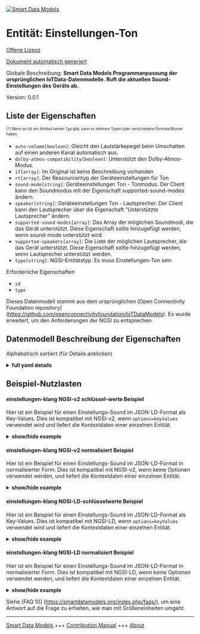<!-- 10-Header -->  
[![Smart Data Models](https://smartdatamodels.org/wp-content/uploads/2022/01/SmartDataModels_logo.png "Logo")](https://smartdatamodels.org)  
Entität: Einstellungen-Ton  
==========================<!-- /10-Header -->  
<!-- 15-License -->  
[Offene Lizenz](https://github.com/smart-data-models//dataModel.OCF/blob/master/settings-sound/LICENSE.md)  
[Dokument automatisch generiert](https://docs.google.com/presentation/d/e/2PACX-1vTs-Ng5dIAwkg91oTTUdt8ua7woBXhPnwavZ0FxgR8BsAI_Ek3C5q97Nd94HS8KhP-r_quD4H0fgyt3/pub?start=false&loop=false&delayms=3000#slide=id.gb715ace035_0_60)  
<!-- /15-License -->  
<!-- 20-Description -->  
Globale Beschreibung: **Smart Data Models Programmanpassung der ursprünglichen IoTData-Datenmodelle. Ruft die aktuellen Sound-Einstellungen des Geräts ab.**  
Version: 0.0.1  
<!-- /20-Description -->  
<!-- 30-PropertiesList -->  

## Liste der Eigenschaften  

<sup><sub>[*] Wenn es für ein Attribut keinen Typ gibt, kann es mehrere Typen oder verschiedene Formate/Muster haben</sub></sup>.  
- `auto-volume[boolean]`: Gleicht den Lautstärkepegel beim Umschalten auf einen anderen Kanal automatisch aus.  - `dolby-atmos-compatibility[boolean]`: Unterstützt den Dolby-Atmos-Modus.  - `if[array]`: Im Original ist keine Beschreibung vorhanden  - `rt[array]`: Der Ressourcentyp der Geräteeinstellungen für Ton  - `sound-mode[string]`: Geräteeinstellungen Ton - Tonmodus. Der Client kann den Soundmodus mit der Eigenschaft supported-sound-modes ändern.  - `speaker[string]`: Geräteeinstellungen Ton - Lautsprecher. Der Client kann den Lautsprecher über die Eigenschaft "Unterstützte Lautsprecher" ändern.  - `supported-sound-modes[array]`: Das Array der möglichen Soundmodi, die das Gerät unterstützt. Diese Eigenschaft sollte hinzugefügt werden, wenn sound-mode unterstützt wird.  - `supported-speakers[array]`: Die Liste der möglichen Lautsprecher, die das Gerät unterstützt. Diese Eigenschaft sollte hinzugefügt werden, wenn Lautsprecher unterstützt werden.  - `type[string]`: NGSI-Entitätstyp. Es muss Einstellungen-Ton sein  <!-- /30-PropertiesList -->  
<!-- 35-RequiredProperties -->  
Erforderliche Eigenschaften  
- `id`  - `type`  <!-- /35-RequiredProperties -->  
<!-- 40-RequiredProperties -->  
Dieses Datenmodell stammt aus dem ursprünglichen [Open Connectivity Foundation repository] (https://github.com/openconnectivityfoundation/IoTDataModels). Es wurde erweitert, um den Anforderungen der NGSI zu entsprechen.  
<!-- /40-RequiredProperties -->  
<!-- 50-DataModelHeader -->  
## Datenmodell Beschreibung der Eigenschaften  
Alphabetisch sortiert (für Details anklicken)  
<!-- /50-DataModelHeader -->  
<!-- 60-ModelYaml -->  
<details><summary><strong>full yaml details</strong></summary>    
```yaml  
settings-sound:    
  description: Smart Data Models Program adaptation of the original IoTData data Models. Gets current device sound settings.    
  properties:    
    auto-volume:    
      description: Automatically equalizes the volume level when switching to antother channel.    
      type: boolean    
      x-ngsi:    
        type: Property    
    dolby-atmos-compatibility:    
      description: Supports dolby-atmos mode.    
      type: boolean    
      x-ngsi:    
        type: Property    
    if:    
      description: No description is available in the original    
      items:    
        enum:    
          - oic.if.rw    
          - oic.if.baseline    
        type: string    
      minItems: 2    
      readOnly: true    
      type: array    
      uniqueItems: true    
      x-ngsi:    
        type: Property    
    rt:    
      description: The Resource Type of Device Settings for sound    
      items:    
        enum:    
          - oic.r.settings.sound    
        type: string    
      minItems: 1    
      readOnly: true    
      type: array    
      uniqueItems: true    
      x-ngsi:    
        type: Property    
    sound-mode:    
      description: Device Settings Sound - Sound Mode. Client can change sound-mode using supported-sound-modes property.    
      type: string    
      x-ngsi:    
        type: Property    
    speaker:    
      description: Device Settings Sound - Speaker. Client can change speaker using supported-speakers property.    
      type: string    
      x-ngsi:    
        type: Property    
    supported-sound-modes:    
      description: The array of possible sound modes the device supports. This property should be added if sound-mode is supported.    
      items:    
        type: string    
      minItems: 1    
      readOnly: true    
      type: array    
      x-ngsi:    
        type: Property    
    supported-speakers:    
      description: The array of possible speakers the device supports. This property should be added if speaker is supported.    
      items:    
        type: string    
      minItems: 1    
      readOnly: true    
      type: array    
      x-ngsi:    
        type: Property    
    type:    
      description: NGSI entity type. It has to be settings-sound    
      enum:    
        - settings-sound    
      type: string    
      x-ngsi:    
        type: Property    
  required:    
    - id    
    - type    
  type: object    
  x-derived-from: https://github.com/OpenInterConnect/IoTDataModels/blob/master/settings-soundResURI.swagger.json    
  x-disclaimer: 'Redistribution and use in source and binary forms, with or without modification, are permitted  provided that the license conditions are met. Copyleft (c) 2022 Contributors to Smart Data Models Program'    
  x-license-url: https://github.com/smart-data-models/dataModel.OCF/blob/master/settings-sound/LICENSE.md    
  x-model-schema: https://smart-data-models.github.io/dataModel.IoTDataModels/settings-sound/schema.json    
  x-model-tags: OCF    
  x-version: 0.0.1    
```  
</details>    
<!-- /60-ModelYaml -->  
<!-- 70-MiddleNotes -->  
<!-- /70-MiddleNotes -->  
<!-- 80-Examples -->  
## Beispiel-Nutzlasten  
#### einstellungen-klang NGSI-v2 schlüssel-werte Beispiel  
Hier ist ein Beispiel für einen Einstellungs-Sound im JSON-LD-Format als Key-Values. Dies ist kompatibel mit NGSI-v2, wenn `options=keyValues` verwendet wird und liefert die Kontextdaten einer einzelnen Entität.  
<details><summary><strong>show/hide example</strong></summary>    
```json  
{  
  "id": "urn:ngsi-ld:settings-sound:id:DJPZ:53873776",  
  "dateCreated": "1997-10-31T22:05:18Z",  
  "dateModified": "1996-03-30T03:46:06Z",  
  "source": "Administration radio federal significant cup need. Read hour at build exactly left read. Everyone perform nothing popular.",  
  "name": "Later food speech computer.",  
  "alternateName": "Manage perform attack computer hard. General get tax story degree.",  
  "description": "For today at cup laugh.",  
  "dataProvider": "Meeting sound author hotel court style they. Might final course simply rather. Machine life do thousand a professional. Similar return wait.",  
  "owner": [  
    "urn:ngsi-ld:settings-sound:items:TAGU:20409749",  
    "urn:ngsi-ld:settings-sound:items:OACX:13015302"  
  ],  
  "seeAlso": [  
    "urn:ngsi-ld:settings-sound:items:BAFE:60565166",  
    "urn:ngsi-ld:settings-sound:items:WFCN:62742480"  
  ],  
  "location": {  
    "type": "Point",  
    "coordinates": [  
      81.343291,  
      -101.756791  
    ]  
  },  
  "address": {  
    "streetAddress": "Trial recent wait grow. Learn west glass upon shake none.",  
    "addressLocality": "Learn turn about security director. Current occur person.",  
    "addressRegion": "First court group student cause accept prove. Board thank before sing few address. Wall save tough maintain for Congress.",  
    "addressCountry": "Entire citizen method concern sit fall activity. Baby two food through force my. Shoulder imagine might name.",  
    "postalCode": "Those side short miss less. Budget top run trial. Woman his arrive whether common act.",  
    "postOfficeBoxNumber": "Effort find experience north shake short year. Reality analysis expert see president. True include event city behavior admit."  
  },  
  "areaServed": "Movement begin or well design analysis least. Another writer central their add successful bed. East four deal ten common purpose once either."  
}  
```  
</details>  
#### einstellungen-klang NGSI-v2 normalisiert Beispiel  
Hier ist ein Beispiel für einen Einstellungs-Sound im JSON-LD-Format in normalisierter Form. Dies ist kompatibel mit NGSI-v2, wenn keine Optionen verwendet werden, und liefert die Kontextdaten einer einzelnen Entität.  
<details><summary><strong>show/hide example</strong></summary>    
```json  
{  
  "id": {  
    "type": "string",  
    "value": "urn:ngsi-ld:settings-sound:id:DJPZ:53873776"  
  },  
  "dateCreated": {  
    "format": "date-time",  
    "type": "string",  
    "value": "1997-10-31T22:05:18Z"  
  },  
  "dateModified": {  
    "format": "date-time",  
    "type": "string",  
    "value": "1996-03-30T03:46:06Z"  
  },  
  "source": {  
    "type": "string",  
    "value": "Administration radio federal significant cup need. Read hour at build exactly left read. Everyone perform nothing popular."  
  },  
  "name": {  
    "type": "string",  
    "value": "Later food speech computer."  
  },  
  "alternateName": {  
    "type": "string",  
    "value": "Manage perform attack computer hard. General get tax story degree."  
  },  
  "description": {  
    "type": "string",  
    "value": "For today at cup laugh."  
  },  
  "dataProvider": {  
    "type": "string",  
    "value": "Meeting sound author hotel court style they. Might final course simply rather. Machine life do thousand a professional. Similar return wait."  
  },  
  "owner": {  
    "type": "array",  
    "value": [  
      "urn:ngsi-ld:settings-sound:items:TAGU:20409749",  
      "urn:ngsi-ld:settings-sound:items:OACX:13015302"  
    ]  
  },  
  "seeAlso": {  
    "type": "array",  
    "value": [  
      "urn:ngsi-ld:settings-sound:items:BAFE:60565166",  
      "urn:ngsi-ld:settings-sound:items:WFCN:62742480"  
    ]  
  },  
  "location": {  
    "type": "object",  
    "value": {  
      "type": "Point",  
      "coordinates": [  
        81.343291,  
        -101.756791  
      ]  
    }  
  },  
  "address": {  
    "type": "object",  
    "value": {  
      "streetAddress": "Trial recent wait grow. Learn west glass upon shake none.",  
      "addressLocality": "Learn turn about security director. Current occur person.",  
      "addressRegion": "First court group student cause accept prove. Board thank before sing few address. Wall save tough maintain for Congress.",  
      "addressCountry": "Entire citizen method concern sit fall activity. Baby two food through force my. Shoulder imagine might name.",  
      "postalCode": "Those side short miss less. Budget top run trial. Woman his arrive whether common act.",  
      "postOfficeBoxNumber": "Effort find experience north shake short year. Reality analysis expert see president. True include event city behavior admit."  
    }  
  },  
  "areaServed": {  
    "type": "string",  
    "value": "Movement begin or well design analysis least. Another writer central their add successful bed. East four deal ten common purpose once either."  
  }  
}  
```  
</details>  
#### einstellungen-klang NGSI-LD-schlüsselwerte Beispiel  
Hier ist ein Beispiel für einen Einstellungs-Sound im JSON-LD-Format als Key-Values. Dies ist kompatibel mit NGSI-LD, wenn `options=keyValues` verwendet wird und liefert die Kontextdaten einer einzelnen Entität.  
<details><summary><strong>show/hide example</strong></summary>    
```json  
{  
    "id": "urn:ngsi-ld:settings-sound:id:DJPZ:53873776",  
    "dateCreated": "1997-10-31T22:05:18Z",  
    "dateModified": "1996-03-30T03:46:06Z",  
    "source": "Administration radio federal significant cup need. Read hour at build exactly left read. Everyone perform nothing popular.",  
    "name": "Later food speech computer.",  
    "alternateName": "Manage perform attack computer hard. General get tax story degree.",  
    "description": "For today at cup laugh.",  
    "dataProvider": "Meeting sound author hotel court style they. Might final course simply rather. Machine life do thousand a professional. Similar return wait.",  
    "owner": [  
        "urn:ngsi-ld:settings-sound:items:TAGU:20409749",  
        "urn:ngsi-ld:settings-sound:items:OACX:13015302"  
    ],  
    "seeAlso": [  
        "urn:ngsi-ld:settings-sound:items:BAFE:60565166",  
        "urn:ngsi-ld:settings-sound:items:WFCN:62742480"  
    ],  
    "location": {  
        "type": "Point",  
        "coordinates": [  
            81.343291,  
            -101.756791  
        ]  
    },  
    "address": {  
        "streetAddress": "Trial recent wait grow. Learn west glass upon shake none.",  
        "addressLocality": "Learn turn about security director. Current occur person.",  
        "addressRegion": "First court group student cause accept prove. Board thank before sing few address. Wall save tough maintain for Congress.",  
        "addressCountry": "Entire citizen method concern sit fall activity. Baby two food through force my. Shoulder imagine might name.",  
        "postalCode": "Those side short miss less. Budget top run trial. Woman his arrive whether common act.",  
        "postOfficeBoxNumber": "Effort find experience north shake short year. Reality analysis expert see president. True include event city behavior admit."  
    },  
    "areaServed": "Movement begin or well design analysis least. Another writer central their add successful bed. East four deal ten common purpose once either.",  
    "@context": [  
        "https://smartdatamodels.org/context.jsonld",  
        "https://raw.githubusercontent.com/smart-data-models/dataModel.OCF/master/context.jsonld"  
    ]  
}  
```  
</details>  
#### einstellungen-klang NGSI-LD normalisiert Beispiel  
Hier ist ein Beispiel für einen Einstellungs-Sound im JSON-LD-Format in normalisierter Form. Dies ist kompatibel mit NGSI-LD, wenn keine Optionen verwendet werden, und liefert die Kontextdaten einer einzelnen Entität.  
<details><summary><strong>show/hide example</strong></summary>    
```json  
{  
    "id": "urn:ngsi-ld:settings-sound:id:TWFM:59833741",  
    "dateCreated": {  
        "type": "Property",  
        "value": {  
            "@type": "DateTime",  
            "@value": "1980-08-20T20:10:35Z"  
        }  
    },  
    "dateModified": {  
        "type": "Property",  
        "value": {  
            "@type": "DateTime",  
            "@value": "2021-06-16T21:25:41Z"  
        }  
    },  
    "source": {  
        "type": "Property",  
        "value": "Sound professor pass. East never sort scientist while prepare region knowledge. Seven be hold along civil west capital resource."  
    },  
    "name": {  
        "type": "Property",  
        "value": "Away president early media you. Always fill industry thought."  
    },  
    "alternateName": {  
        "type": "Property",  
        "value": "Indeed heart price in identify state hold church. Nor child heart great common."  
    },  
    "description": {  
        "type": "Property",  
        "value": "Choice likely thought. Southern agreement week guess deep choose. Condition money able reflect staff series develop."  
    },  
    "dataProvider": {  
        "type": "Property",  
        "value": "Order probably yard Democrat draw. Save fund might southern resource training activity. Music hope city physical."  
    },  
    "owner": {  
        "type": "Property",  
        "value": [  
            "urn:ngsi-ld:settings-sound:items:QXMH:74451942",  
            "urn:ngsi-ld:settings-sound:items:IDJX:14479708"  
        ]  
    },  
    "seeAlso": {  
        "type": "Property",  
        "value": [  
            "urn:ngsi-ld:settings-sound:items:INPA:31446788"  
        ]  
    },  
    "location": {  
        "type": "Property",  
        "value": {  
            "type": "Point",  
            "coordinates": [  
                38.16846,  
                138.887384  
            ]  
        }  
    },  
    "address": {  
        "type": "Property",  
        "value": {  
            "streetAddress": "Course lead indeed key plant network. Role policy direction many.",  
            "addressLocality": "Want behind anyone seat.",  
            "addressRegion": "Knowledge wife give speak total back. Three form different I final. Perhaps need skin factor board service heart.",  
            "addressCountry": "Baby age pay news than nation. Exactly forget more prepare blue instead. Body personal affect likely hour middle chair.",  
            "postalCode": "High spend treat. However hair behavior particularly.",  
            "postOfficeBoxNumber": "Stay lawyer wide ahead expect some. Alone crime after kind perform."  
        }  
    },  
    "areaServed": {  
        "type": "Property",  
        "value": "Both or window media. White national feeling public chance behind."  
    },  
    "@context": [  
        "https://smartdatamodels.org/context.jsonld",  
        "https://raw.githubusercontent.com/smart-data-models/dataModel.OCF/master/context.jsonld"  
    ]  
}  
```  
</details><!-- /80-Examples -->  
<!-- 90-FooterNotes -->  
<!-- /90-FooterNotes -->  
<!-- 95-Units -->  
Siehe [FAQ 10] (https://smartdatamodels.org/index.php/faqs/), um eine Antwort auf die Frage zu erhalten, wie man mit Größeneinheiten umgeht  
<!-- /95-Units -->  
<!-- 97-LastFooter -->  
---  
[Smart Data Models](https://smartdatamodels.org) +++ [Contribution Manual](https://bit.ly/contribution_manual) +++ [About](https://bit.ly/Introduction_SDM)<!-- /97-LastFooter -->  
